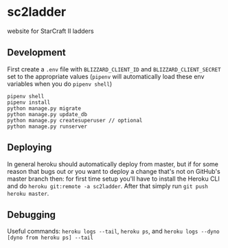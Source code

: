 # sc2ladder
website for StarCraft II ladders


## Development

First create a `.env` file with `BLIZZARD_CLIENT_ID` and `BLIZZARD_CLIENT_SECRET`
set to the appropriate values (`pipenv` will automatically load these env variables when you do `pipenv shell`)

```
pipenv shell
pipenv install
python manage.py migrate
python manage.py update_db
python manage.py createsuperuser // optional
python manage.py runserver
```

## Deploying

In general heroku should automatically deploy from master, but if for some
reason that bugs out or you want to deploy a change that's not on GitHub's
master branch then: for first time setup you'll have to install the Heroku
CLI and do `heroku git:remote -a sc2ladder`. After that simply run
`git push heroku master`.


## Debugging

Useful commands: `heroku logs --tail`, `heroku ps`, and `heroku logs --dyno [dyno from heroku ps] --tail
`
